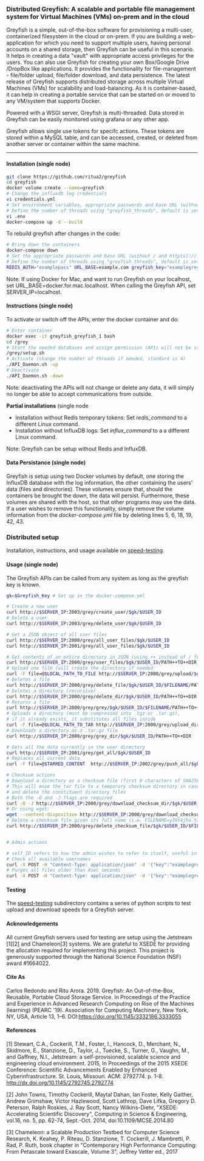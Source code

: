### Distributed Greyfish: A scalable and portable file management system for Virtual Machines (VMs) on-prem and in the cloud 

Greyfish is a simple, out-of-the-box software for provisioning a multi-user, containerized filesystem in the cloud or on-prem. If you are building a web-application for which you need to support multiple users, having personal accounts on a shared storage, then Greyfish can be useful in this scenario. It helps in creating a data "vault" with appropriate access privileges for the users. You can also use Greyfish for creating your own Box/Google Drive /DropBox like applications. It provides the functionality for file-management - file/folder upload, file/folder download, and data persistence. The latest release of Greyfish supports distributed storage across multiple Virtual Machines (VMs) for scalability and load-balancing. As it is container-based, it can help in creating a portable service that can be started on or moved to any VM/system that supports Docker.

Powered with a WSGI server, Greyfish is multi-threaded. Data stored in Greyfish can be easily monitored using grafana or any other app.  


Greyfish allows single use tokens for specifc actions. These tokens are stored within a MySQL table, and can be accessed, created, or deleted from  another server or container within the same machine.


--------------

#### Installation (single node)

```bash
git clone https://github.com/ritua2/greyfish
cd greyfish
docker volume create --name=greyfish
# Change the influxdb log credentials
vi credentials.yml
# Set environment variables, appropriate passwords and base URL (without / and http(s)://
# Define the number of threads using "greyfish_threads", default is set to 4
vi .env
docker-compose up -d --build
```

To rebuild greyfish after changes in the code:
```bash
# Bring down the containers
docker-compose down
# Set the appropriate passwords and base URL (without / and http(s)://
# Define the number of threads using "greyfish_threads", default is set to 4
REDIS_AUTH="examplepass" URL_BASE=example.com greyfish_key="examplegrey" docker-compose up -d --build
```


Note: If using Docker for Mac, and want to run Greyfish on your localhost, set URL_BASE=docker.for.mac.localhost. When calling the Greyfish API, set SERVER_IP=localhost.


#### Instructions (single node)

To activate or switch off the APIs, enter the docker container and do:  

```bash
# Enter container
docker exec -it greyfish_greyfish_1 bash
cd /grey
# Start the needed databases and assign permission (APIs will not be started)
/grey/setup.sh
# Activate (change the number of threads if needed, standard is 4)
./API_Daemon.sh -up
# Deactivate
./API_Daemon.sh -down
```

Note: deactivating the APIs will not change or delete any data, it will simply no longer be able to accept communications from outside.


**Partial installations** (single node

* Installation without Redis temporary tokens: Set *redis_command* to a different Linux command.
* Installation without InfluxDB logs: Set *influx_command* to a a different Linux command.

Note: Greyfish can be setup without Redis and InfluxDB.


#### Data Persistance (single node)

Greyfish is setup using two Docker volumes by default, one storing the InfluxDB database with the log information, the other
containing the users' data (files and directories). These volumes ensure that, should the containers be brought the down,
the data will persist.
Furthermore, these volumes are shared with the host, so that other programs may use the data.  
If a user wishes to remove this functionality, simply remove the volume information from the *docker-compose.yml* file by
deleting lines 5, 6, 18, 19, 42, 43.



### Distributed setup

Installation, instructions, and usage available on [speed-testing](./cloud-distributed).



#### Usage (single node)

The Greyfish APIs can be called from any system as long as the greyfish key is known.  


```bash
gk=$Greyfish_Key # Set up in the docker-compose.yml

# Create a new user
curl http://$SERVER_IP:2003/grey/create_user/$gk/$USER_ID
# Delete a user
curl http://$SERVER_IP:2003/grey/delete_user/$gk/$USER_ID

# Get a JSON object of all user files
curl http://$SERVER_IP:2000/grey/all_user_files/$gk/$USER_ID
curl http://$SERVER_IP:2001/grey/all_user_files/$gk/$USER_ID

# Get contents of an entire directory in JSON (using ++ instead of / for paths)
curl http://$SERVER_IP:2000/grey/user_files/$gk/$USER_ID/PATH++TO++DIR
# Upload one file (will create the directory if needed
curl -F file=@$LOCAL_PATH_TO_FILE http://$SERVER_IP:2000/grey/upload/$gk/$USER_ID/PATH++TO++DIR
# Deletes a file
curl http://$SERVER_IP:2000/grey/delete_file/$gk/$USER_ID/$FILENAME/PATH++TO++DIR
# Deletes a directory (recursive)
curl http://$SERVER_IP:2000/grey/delete_dir/$gk/$USER_ID/PATH++TO++DIR
# Returns a file
curl http://$SERVER_IP:2000/grey/grey/$gk/$USER_ID/$FILENAME/PATH++TO++DIR
# Uploads a directory (must be compressed into .tgz or .tar.gz),
# if it already exists, it substitutes all files inside
curl -F file=@$LOCAL_PATH_TO_TAR http://$SERVER_IP:2000/grey/upload_dir/$gk/$USER_ID/PATH++TO++DIR
# Downloads a directory as a .tar.gz file
curl http://$SERVER_IP:2000/grey/grey_dir/$gk/$USER_ID/PATH++TO++DIR

# Gets all the data currently in the user directory
curl http://$SERVER_IP:2001/grey/get_all/$gk/$USER_ID
# Replaces all current data
curl -F file=@$TARRED_CONTENT  http://$SERVER_IP:2002/grey/push_all/$gk/$USER_ID

# Checksum actions
# Download a directory as a checksum file (first 8 characters of SHA256 checksum + tar.gz)
# This will move the tar file to a temporary checksum directory in case it needs to be checked later
# and delete the constituent directory files
# Both the -O and -J flags are required
curl -O -J http://$SERVER_IP:2000/grey/download_checksum_dir/$gk/$USER_ID/PATH++TO++DIR
# Or using wget:
wget --content-disposition http://$SERVER_IP:2000/grey/download_checksum_dir/$gk/$USER_ID/PATH++TO++DIR
# Delete a checksum file given its full name (i.e. FILENAME=y78t4jha.tar.gz) 
curl http://$SERVER_IP:2000/grey/delete_checksum_file/$gk/$USER_ID/$FILENAME


# Admin actions

# self_ID refers to how the admin wishes to refer to itself, useful in case of using temporary tokens
# Check all available usernames
curl -X POST -H "Content-Type: application/json" -d '{"key":"examplegrey", "self_ID":"admin1"}' http://$SERVER_IP:2004/grey/admin/users/usernames/all
# Purges all files older than Xsec seconds
curl -X POST -H "Content-Type: application/json" -d '{"key":"examplegrey", "self_ID":"admin1"}' http://$SERVER_IP:2004/grey/admin/purge/olderthan/$Xsec
``` 



#### Testing

The [speed-testing](./speed-testing) subdirectory contains a series of python scripts to test upload and download speeds for a Greyfish server.



#### Acknowledgements

All current Greyfish servers used for testing are setup using the Jetstream \[1\]\[2\] and Chameleon\[3\] systems. We are grateful to XSEDE for providing the allocation required for implementing this project. This project is generously supported through the National Science Foundation (NSF) award \#1664022.  

#### Cite As

Carlos Redondo and Ritu Arora. 2019. Greyfish: An Out-of-the-Box, Reusable, Portable Cloud Storage Service. In Proceedings of the Practice and Experience in Advanced Research Computing on Rise of the Machines (learning) (PEARC '19). Association for Computing Machinery, New York, NY, USA, Article 13, 1–6. DOI:https://doi.org/10.1145/3332186.3333055

#### References

\[1\] Stewart, C.A., Cockerill, T.M., Foster, I., Hancock, D., Merchant, N., Skidmore, E., Stanzione, D., Taylor, J., Tuecke, S., Turner, G., Vaughn, M., and Gaffney, N.I., Jetstream: a self-provisioned, scalable science and engineering cloud environment. 2015, In Proceedings of the 2015 XSEDE Conference: Scientific Advancements Enabled by Enhanced Cyberinfrastructure. St. Louis, Missouri.  ACM: 2792774.  p. 1-8. http://dx.doi.org/10.1145/2792745.2792774 


\[2\] John Towns, Timothy Cockerill, Maytal Dahan, Ian Foster, Kelly Gaither, Andrew Grimshaw, Victor Hazlewood, Scott Lathrop, Dave Lifka, Gregory D. Peterson, Ralph Roskies, J. Ray Scott, Nancy Wilkins-Diehr, "XSEDE: Accelerating Scientific Discovery", Computing in Science & Engineering, vol.16, no. 5, pp. 62-74, Sept.-Oct. 2014, doi:10.1109/MCSE.2014.80


\[3\] Chameleon: a Scalable Production Testbed for Computer Science Research, K. Keahey, P. Riteau, D. Stanzione, T. Cockerill, J. Mambretti, P. Rad, P. Ruth,	book chapter in "Contemporary High Performance Computing: From Petascale toward Exascale, Volume 3",  Jeffrey Vetter ed., 2017 

